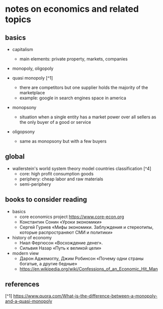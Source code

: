 # notes on economics and related topics

## basics

- capitalism
  - main elements: private property, markets, companies

- monopoly, oligopoly

- quasi monopoly [^1]
  - there are competitors but one supplier holds the majority of the marketplace
  - example: google in search engines space in america

- monopsony
  - situation when a single entity has a market power over all sellers as the only buyer of a good or service
- oligopsony
  - same as monopsony but with a few buyers


## global

- wallerstein's world system theory model countries classification [^4]
  - core: high profit consumption goods
  - periphery: cheap labor and raw materials
  - semi-periphery


## books to consider reading

- basics
  - core economics project https://www.core-econ.org
  - Константин Сонин «Уроки экономики»
  - Сергей Гуриев «Мифы экономики. Заблуждения и стереотипы, которые распространяют СМИ и политики»
- history of economy
  - Ниал Фергюсон «Восхождение денег». 
  - Сильвия Назар «Путь к великой цели»
- modern view
  - Дарон Аджемоглу, Джим Робинсон «Почему одни страны богатые, а другие бедные»
  - https://en.wikipedia.org/wiki/Confessions_of_an_Economic_Hit_Man


## references

[^1] https://www.quora.com/What-is-the-difference-between-a-monopoly-and-a-quasi-monopoly
